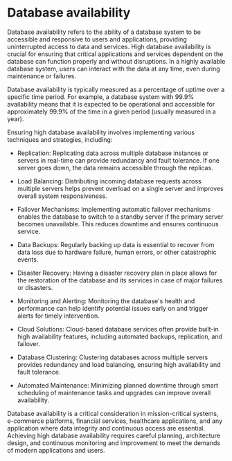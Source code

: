 # Database availability

Database availability refers to the ability of a database system to be accessible and responsive to users and applications, providing uninterrupted access to data and services. High database availability is crucial for ensuring that critical applications and services dependent on the database can function properly and without disruptions. In a highly available database system, users can interact with the data at any time, even during maintenance or failures.

Database availability is typically measured as a percentage of uptime over a specific time period. For example, a database system with 99.9% availability means that it is expected to be operational and accessible for approximately 99.9% of the time in a given period (usually measured in a year).

Ensuring high database availability involves implementing various techniques and strategies, including:

* Replication: Replicating data across multiple database instances or servers in real-time can provide redundancy and fault tolerance. If one server goes down, the data remains accessible through the replicas.

* Load Balancing: Distributing incoming database requests across multiple servers helps prevent overload on a single server and improves overall system responsiveness.

* Failover Mechanisms: Implementing automatic failover mechanisms enables the database to switch to a standby server if the primary server becomes unavailable. This reduces downtime and ensures continuous service.

* Data Backups: Regularly backing up data is essential to recover from data loss due to hardware failure, human errors, or other catastrophic events.

* Disaster Recovery: Having a disaster recovery plan in place allows for the restoration of the database and its services in case of major failures or disasters.

* Monitoring and Alerting: Monitoring the database's health and performance can help identify potential issues early on and trigger alerts for timely intervention.

* Cloud Solutions: Cloud-based database services often provide built-in high availability features, including automated backups, replication, and failover.

* Database Clustering: Clustering databases across multiple servers provides redundancy and load balancing, ensuring high availability and fault tolerance.

* Automated Maintenance: Minimizing planned downtime through smart scheduling of maintenance tasks and upgrades can improve overall availability.

Database availability is a critical consideration in mission-critical systems, e-commerce platforms, financial services, healthcare applications, and any application where data integrity and continuous access are essential. Achieving high database availability requires careful planning, architecture design, and continuous monitoring and improvement to meet the demands of modern applications and users.